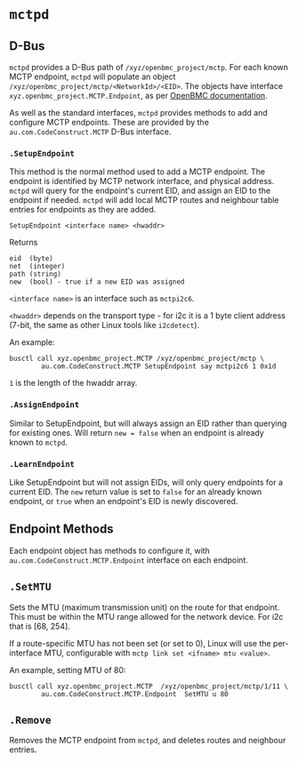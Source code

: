 # `mctpd`

## D-Bus

`mctpd` provides a D-Bus path of `/xyz/openbmc_project/mctp`. For each known MCTP endpoint, `mctpd`
will populate an object `/xyz/openbmc_project/mctp/<NetworkId>/<EID>`. The objects have interface
`xyz.openbmc_project.MCTP.Endpoint`, as per 
[OpenBMC documentation](https://github.com/openbmc/phosphor-dbus-interfaces/tree/master/yaml/xyz/openbmc_project/MCTP).

As well as the standard interfaces, `mctpd` provides methods to add and configure MCTP endpoints.
These are provided by the `au.com.CodeConstruct.MCTP` D-Bus interface.

### `.SetupEndpoint`

This method is the normal method used to add a MCTP endpoint.
The endpoint is identified by MCTP network interface, and physical address.
`mctpd` will query for the endpoint's current EID, and assign an EID to the endpoint if needed.
`mctpd` will add local MCTP routes and neighbour table entries for endpoints as they are added.

`SetupEndpoint <interface name> <hwaddr>`

Returns
```
eid  (byte)
net  (integer)
path (string)
new  (bool) - true if a new EID was assigned
```

`<interface name>` is an interface such as `mctpi2c6`.

`<hwaddr>` depends on the transport type - for i2c it is a 1 byte client address (7-bit, the same as other Linux tools like `i2cdetect`).


An example:

```shell
busctl call xyz.openbmc_project.MCTP /xyz/openbmc_project/mctp \
        au.com.CodeConstruct.MCTP SetupEndpoint say mctpi2c6 1 0x1d
```
`1` is the length of the hwaddr array.

### `.AssignEndpoint`

Similar to SetupEndpoint, but will always assign an EID rather than querying for existing ones.
Will return `new = false` when an endpoint is already known to `mctpd`.

### `.LearnEndpoint`

Like SetupEndpoint but will not assign EIDs, will only query endpoints for a current EID.
The `new` return value is set to `false` for an already known endpoint, or `true` when an
endpoint's EID is newly discovered.

## Endpoint Methods

Each endpoint object has methods to configure it, with `au.com.CodeConstruct.MCTP.Endpoint`
interface on each endpoint.

## `.SetMTU`

Sets the MTU (maximum transmission unit) on the route for that endpoint. This must be within
the MTU range allowed for the network device. For i2c that is [68, 254].

If a route-specific MTU has not been set (or set to 0), Linux will use the per-interface
MTU, configurable with `mctp link set <ifname> mtu <value>`.

An example, setting MTU of 80:

```shell
busctl call xyz.openbmc_project.MCTP  /xyz/openbmc_project/mctp/1/11 \
        au.com.CodeConstruct.MCTP.Endpoint  SetMTU u 80
```

## `.Remove`

Removes the MCTP endpoint from `mctpd`, and deletes routes and neighbour entries.



